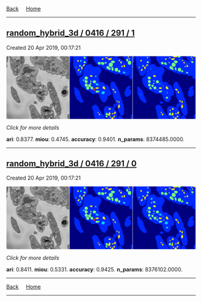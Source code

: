 
[Back](..)&nbsp;&nbsp;&nbsp;&nbsp;&nbsp;[Home](https://leapmanlab.github.io/snapshots)

---

<div class="summary"><a href="1"><h2>random_hybrid_3d / 0416 / 291 / 1</h2></a><p>Created 20 Apr 2019, 00:17:21
</p><a href="1"><img src="1/media/summary.png" align="center"></a><p>
<i>Click for more details</i>
</p></div>

**ari**: 0.8377. **miou**: 0.4745. **accuracy**: 0.9401. **n_params**: 8374485.0000. 

---

<div class="summary"><a href="0"><h2>random_hybrid_3d / 0416 / 291 / 0</h2></a><p>Created 20 Apr 2019, 00:17:21
</p><a href="0"><img src="0/media/summary.png" align="center"></a><p>
<i>Click for more details</i>
</p></div>

**ari**: 0.8411. **miou**: 0.5331. **accuracy**: 0.9425. **n_params**: 8376102.0000. 

---

[Back](..)&nbsp;&nbsp;&nbsp;&nbsp;&nbsp;[Home](https://leapmanlab.github.io/snapshots)

---